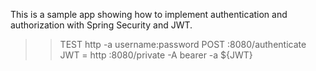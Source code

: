 This is a sample app showing how to implement authentication and authorization with Spring Security and JWT.

>> TEST
http -a username:password POST :8080/authenticate
JWT = <token>
http :8080/private -A bearer -a ${JWT}
